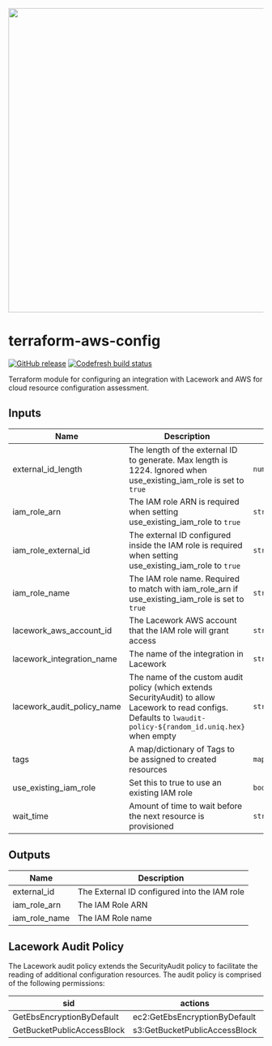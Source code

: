 <a href="https://lacework.com"><img src="https://techally-content.s3-us-west-1.amazonaws.com/public-content/lacework_logo_full.png" width="600"></a>

# terraform-aws-config

[![GitHub release](https://img.shields.io/github/release/lacework/terraform-aws-config.svg)](https://github.com/lacework/terraform-aws-config/releases/)
[![Codefresh build status]( https://g.codefresh.io/api/badges/pipeline/lacework/terraform-modules%2Ftest-compatibility?type=cf-1&key=eyJhbGciOiJIUzI1NiJ9.NWVmNTAxOGU4Y2FjOGQzYTkxYjg3ZDEx.RJ3DEzWmBXrJX7m38iExJ_ntGv4_Ip8VTa-an8gBwBo)]( https://g.codefresh.io/pipelines/edit/new/builds?id=607e25e6728f5a6fba30431b&pipeline=test-compatibility&projects=terraform-modules&projectId=607db54b728f5a5f8930405d)

Terraform module for configuring an integration with Lacework and AWS for cloud resource configuration assessment.

## Inputs

| Name                       | Description                                                                                                                                                         | Type          | Default          | Required |
| -------------------------- | ------------------------------------------------------------------------------------------------------------------------------------------------------------------- | ------------- | ---------------- | :------: |
| external_id_length         | The length of the external ID to generate. Max length is 1224. Ignored when use_existing_iam_role is set to `true`                                                  | `number`      | `16`             |    no    |
| iam_role_arn               | The IAM role ARN is required when setting use_existing_iam_role to `true`                                                                                           | `string`      | `""`             |    no    |
| iam_role_external_id       | The external ID configured inside the IAM role is required when setting use_existing_iam_role to `true`                                                             | `string`      | `""`             |    no    |
| iam_role_name              | The IAM role name. Required to match with iam_role_arn if use_existing_iam_role is set to `true`                                                                    | `string`      | `""`             |    no    |
| lacework_aws_account_id    | The Lacework AWS account that the IAM role will grant access                                                                                                        | `string`      | `"434813966438"` |    no    |
| lacework_integration_name  | The name of the integration in Lacework                                                                                                                             | `string`      | `"TF config"`    |    no    |
| lacework_audit_policy_name | The name of the custom audit policy (which extends SecurityAudit) to allow Lacework to read configs.  Defaults to `lwaudit-policy-${random_id.uniq.hex}` when empty | `string`      | `""`             |    no    |
| tags                       | A map/dictionary of Tags to be assigned to created resources                                                                                                        | `map(string)` | `{}`             |    no    |
| use_existing_iam_role      | Set this to true to use an existing IAM role                                                                                                                        | `bool`        | `false`          |    no    |
| wait_time                  | Amount of time to wait before the next resource is provisioned                                                                                                      | `string`      | `"10s"`          |    no    |

## Outputs

| Name          | Description                                  |
| ------------- | -------------------------------------------- |
| external_id   | The External ID configured into the IAM role |
| iam_role_arn  | The IAM Role ARN                             |
| iam_role_name | The IAM Role name                            |

## Lacework Audit Policy
The Lacework audit policy extends the SecurityAudit policy to facilitate the reading of additional configuration resources.
The audit policy is comprised of the following permissions:

| sid                        | actions                       | resources |
| -------------------------- | ----------------------------- | --------- |
| GetEbsEncryptionByDefault  | ec2:GetEbsEncryptionByDefault | *         |
| GetBucketPublicAccessBlock | s3:GetBucketPublicAccessBlock | *         |
